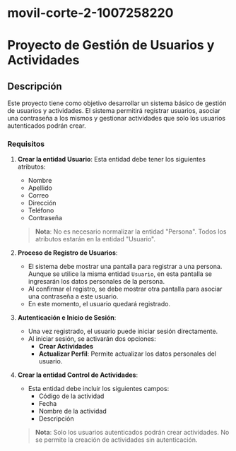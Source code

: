 # movil-corte-2-1007258220
# Proyecto de Gestión de Usuarios y Actividades

## Descripción
Este proyecto tiene como objetivo desarrollar un sistema básico de gestión de usuarios y actividades. El sistema permitirá registrar usuarios, asociar una contraseña a los mismos y gestionar actividades que solo los usuarios autenticados podrán crear.

### Requisitos
1. **Crear la entidad Usuario**: Esta entidad debe tener los siguientes atributos:
   - Nombre
   - Apellido
   - Correo
   - Dirección
   - Teléfono
   - Contraseña
   
   > **Nota**: No es necesario normalizar la entidad "Persona". Todos los atributos estarán en la entidad "Usuario".

2. **Proceso de Registro de Usuarios**:
   - El sistema debe mostrar una pantalla para registrar a una persona. Aunque se utilice la misma entidad `Usuario`, en esta pantalla se ingresarán los datos personales de la persona.
   - Al confirmar el registro, se debe mostrar otra pantalla para asociar una contraseña a este usuario.
   - En este momento, el usuario quedará registrado.

3. **Autenticación e Inicio de Sesión**:
   - Una vez registrado, el usuario puede iniciar sesión directamente.
   - Al iniciar sesión, se activarán dos opciones:
     - **Crear Actividades**
     - **Actualizar Perfil**: Permite actualizar los datos personales del usuario.

4. **Crear la entidad Control de Actividades**:
   - Esta entidad debe incluir los siguientes campos:
     - Código de la actividad
     - Fecha
     - Nombre de la actividad
     - Descripción

   > **Nota**: Solo los usuarios autenticados podrán crear actividades. No se permite la creación de actividades sin autenticación.


